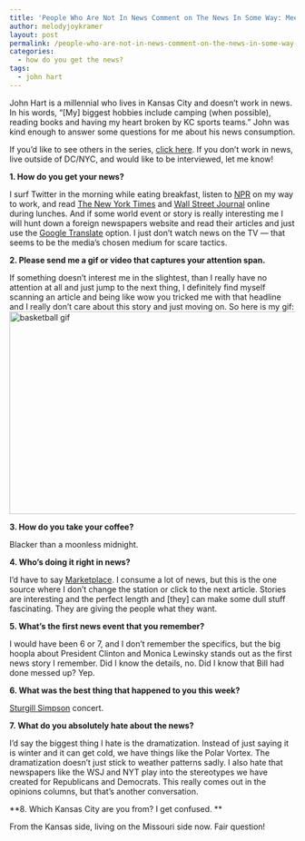```yaml
---
title: 'People Who Are Not In News Comment on The News In Some Way: Meet John from Kansas City'
author: melodyjoykramer
layout: post
permalink: /people-who-are-not-in-news-comment-on-the-news-in-some-way-meet-john-from-kansas-city/
categories:
  - how do you get the news?
tags:
  - john hart
---
```

John Hart is a millennial who lives in Kansas City and doesn&#8217;t work in news. In his words, &#8220;[My] biggest hobbies include camping (when possible), reading books and having my heart broken by KC sports teams.&#8221; John was kind enough to answer some questions for me about his news consumption.

If you&#8217;d like to see others in the series, [click here][1]. If you don&#8217;t work in news, live outside of DC/NYC, and would like to be interviewed, let me know!

**1. How do you get your news?**

I surf Twitter in the morning while eating breakfast, listen to [NPR][2] on my way to work, and read [The New York Times][3] and [Wall Street Journal][4] online during lunches. And if some world event or story is really interesting me I will hunt down a foreign newspapers website and read their articles and just use the [Google Translate][5] option. I just don&#8217;t watch news on the TV &#8212; that seems to be the media&#8217;s chosen medium for scare tactics.

**2. Please send me a gif or video that captures your attention span.**

If something doesn&#8217;t interest me in the slightest, than I really have no attention at all and just jump to the next thing, I definitely find myself scanning an article and being like wow you tricked me with that headline and I really don&#8217;t care about this story and just moving on. So here is my gif:  
[<img class="alignnone size-full wp-image-257" src="http://www.melodyjk.com/wp-content/uploads/2014/12/195qjulk0epqpgif.gif" alt="basketball gif" width="636" height="357" />][6]

**3. How do you take your coffee?**

Blacker than a moonless midnight.

**4. Who&#8217;s doing it right in news?**

I&#8217;d have to say [Marketplace][7]. I consume a lot of news, but this is the one source where I don&#8217;t change the station or click to the next article. Stories are interesting and the perfect length and [they] can make some dull stuff fascinating. They are giving the people what they want.

**5. What&#8217;s the first news event that you remember?**

I would have been 6 or 7, and I don&#8217;t remember the specifics, but the big hoopla about President Clinton and Monica Lewinsky stands out as the first news story I remember. Did I know the details, no. Did I know that Bill had done messed up? Yep.

**6. What was the best thing that happened to you this week?**

[Sturgill Simpson][8] concert.

**7. What do you absolutely hate about the news?**

I&#8217;d say the biggest thing I hate is the dramatization. Instead of just saying it is winter and it can get cold, we have things like the Polar Vortex. The dramatization doesn&#8217;t just stick to weather patterns sadly. I also hate that newspapers like the WSJ and NYT play into the stereotypes we have created for Republicans and Democrats. This really comes out in the opinions columns, but that&#8217;s another conversation.

**8. Which Kansas City are you from? I get confused. **

From the Kansas side, living on the Missouri side now. Fair question!

 [1]: http://www.melodyjk.com/category/how-do-you-get-the-news/
 [2]: http://www.npr.org/
 [3]: http://www.nytimes.com/
 [4]: http://online.wsj.com/home-page
 [5]: https://translate.google.com/
 [6]: http://www.melodyjk.com/wp-content/uploads/2014/12/195qjulk0epqpgif.gif
 [7]: http://www.marketplace.org/
 [8]: http://www.npr.org/event/music/344246400/sturgill-simpson-tiny-desk-concert